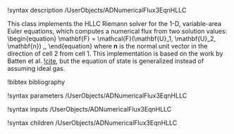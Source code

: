 !syntax description /UserObjects/ADNumericalFlux3EqnHLLC

This class implements the HLLC Riemann solver for the 1-D, variable-area Euler
equations, which computes a numerical flux from two solution values:
\begin{equation}
  \mathbf{F} = \mathcal{F}(\mathbf{U}_1, \mathbf{U}_2, \mathbf{n}) \,,
\end{equation}
where $\mathbf{n}$ is the normal unit vector in the direction of cell 2 from
cell 1. This implementation is based on the work by Batten et al.
[!cite](batten1997average), but the equation of state is generalized instead of
assuming ideal gas.

!bibtex bibliography

!syntax parameters /UserObjects/ADNumericalFlux3EqnHLLC

!syntax inputs /UserObjects/ADNumericalFlux3EqnHLLC

!syntax children /UserObjects/ADNumericalFlux3EqnHLLC
